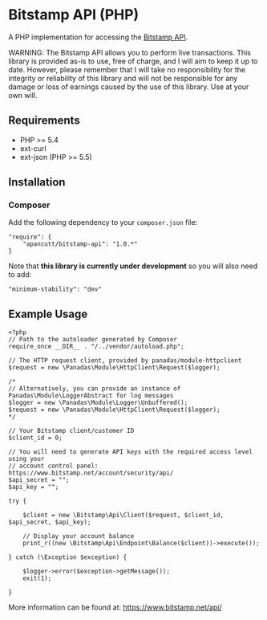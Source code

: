 Bitstamp API (PHP)
==================

A PHP implementation for accessing the [Bitstamp API](https://www.bitstamp.net/api/).

WARNING: The Bitstamp API allows you to perform live transactions. This library is provided as-is to use, free of
charge, and I will aim to keep it up to date. However, please remember that I will take no responsibility for the
integrity or reliability of this library and will not be responsible for any damage or loss of earnings caused by the
use of this library. Use at your own will.

Requirements
------------

 * PHP >= 5.4
 * ext-curl
 * ext-json (PHP >= 5.5)

Installation
------------

### Composer ###

Add the following dependency to your `composer.json` file:

    "require": {
        "apancutt/bitstamp-api": "1.0.*"
    }

Note that **this library is currently under development** so you will also need to add:

    "minimum-stability": "dev"

Example Usage
-------------

    <?php
    // Path to the autoloader generated by Composer
    require_once __DIR__ . "/../vendor/autoload.php";

    // The HTTP request client, provided by panadas/module-httpclient
    $request = new \Panadas\Module\HttpClient\Request($logger);

    /*
    // Alternatively, you can provide an instance of Panadas\Module\LoggerAbstract for log messages
    $logger = new \Panadas\Module\Logger\Unbuffered();
    $request = new \Panadas\Module\HttpClient\Request($logger);
    */

    // Your Bitstamp client/customer ID
    $client_id = 0;

    // You will need to generate API keys with the required access level using your
    // account control panel: https://www.bitstamp.net/account/security/api/
    $api_secret = "";
    $api_key = "";

    try {

        $client = new \Bitstamp\Api\Client($request, $client_id, $api_secret, $api_key);

        // Display your account balance
        print_r((new \Bitstamp\Api\Endpoint\Balance($client))->execute());

    } catch (\Exception $exception) {

        $logger->error($exception->getMessage());
        exit(1);

    }

More information can be found at: https://www.bitstamp.net/api/
